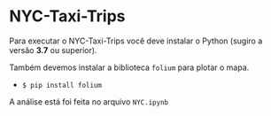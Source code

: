 # NYC-Taxi-Trips

Para executar o NYC-Taxi-Trips você deve instalar o Python (sugiro a versão **3.7** ou superior).

Também devemos instalar a biblioteca `folium` para plotar o mapa.
- `$ pip install folium`

A análise está foi feita no arquivo `NYC.ipynb`
